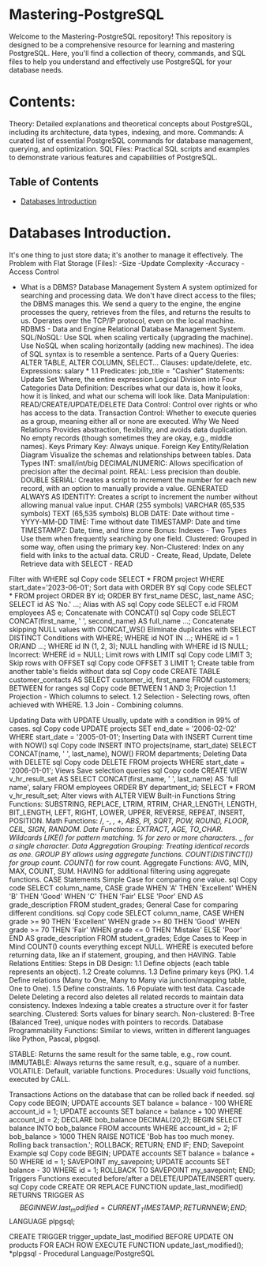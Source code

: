 # Mastering-PostgreSQL
Welcome to the Mastering-PostgreSQL repository! 
This repository is designed to be a comprehensive resource for learning and mastering PostgreSQL. Here, you'll find a collection of theory, commands, and SQL files to help you understand and effectively use PostgreSQL for your database needs.
# Contents:
Theory: Detailed explanations and theoretical concepts about PostgreSQL, including its architecture, data types, indexing, and more.
Commands: A curated list of essential PostgreSQL commands for database management, querying, and optimization.
SQL Files: Practical SQL scripts and examples to demonstrate various features and capabilities of PostgreSQL.


## Table of Contents
* [Databases Introduction](#databases-introduction)
  
# Databases Introduction.
It's one thing to just store data; it's another to manage it effectively.
The Problem with Flat Storage (Files):
-Size
-Update Complexity
-Accuracy
-Access Control
- What is a DBMS?
Database Management System
A system optimized for searching and processing data.
We don't have direct access to the files; the DBMS manages this.
We send a query to the engine, the engine processes the query, retrieves from the files, and returns the results to us.
Operates over the TCP/IP protocol, even on the local machine.
RDBMS - Data and Engine
Relational Database Management System.
SQL/NoSQL:
Use SQL when scaling vertically (upgrading the machine).
Use NoSQL when scaling horizontally (adding new machines).
The idea of SQL syntax is to resemble a sentence.
Parts of a Query
Queries: ALTER TABLE, ALTER COLUMN, SELECT...
Clauses: update/delete, etc.
Expressions: salary * 1.1
Predicates: job_title = "Cashier"
Statements: Update Set Where, the entire expression
Logical Division into Four Categories
Data Definition: Describes what our data is, how it looks, how it is linked, and what our schema will look like.
Data Manipulation: READ/CREATE/UPDATE/DELETE
Data Control: Control over rights or who has access to the data.
Transaction Control: Whether to execute queries as a group, meaning either all or none are executed.
Why We Need Relations
Provides abstraction, flexibility, and avoids data duplication.
No empty records (though sometimes they are okay, e.g., middle names).
Keys
Primary Key: Always unique.
Foreign Key
Entity/Relation Diagram
Visualize the schemas and relationships between tables.
Data Types
INT: small/int/big
DECIMAL/NUMERIC: Allows specification of precision after the decimal point.
REAL: Less precision than double.
DOUBLE
SERIAL: Creates a script to increment the number for each new record, with an option to manually provide a value.
GENERATED ALWAYS AS IDENTITY: Creates a script to increment the number without allowing manual value input.
CHAR (255 symbols)
VARCHAR (65,535 symbols)
TEXT (65,535 symbols)
BLOB
DATE: Date without time - YYYY-MM-DD
TIME: Time without date
TIMESTAMP: Date and time
TIMESTAMPZ: Date, time, and time zone
Bonus: Indexes - Two Types
Use them when frequently searching by one field.
Clustered: Grouped in some way, often using the primary key.
Non-Clustered: Index on any field with links to the actual data.
CRUD - Create, Read, Update, Delete
Retrieve data with SELECT - READ

Filter with WHERE
sql
Copy code
SELECT * FROM project WHERE start_date='2023-06-01';
Sort data with ORDER BY
sql
Copy code
SELECT * FROM project ORDER BY id;
ORDER BY first_name DESC, last_name ASC;
SELECT id AS 'No.' ...;
Alias with AS
sql
Copy code
SELECT e.id FROM employees AS e;
Concatenate with CONCAT()
sql
Copy code
SELECT CONCAT(first_name, ' ', second_name) AS full_name ...;
Concatenate skipping NULL values with CONCAT_WS()
Eliminate duplicates with SELECT DISTINCT
Conditions with WHERE; WHERE id NOT IN ...; WHERE id = 1 OR/AND ...; WHERE id IN (1, 2, 3);
NULL handling with WHERE id IS NULL; Incorrect: WHERE id = NULL;
Limit rows with LIMIT
sql
Copy code
LIMIT 3;
Skip rows with OFFSET
sql
Copy code
OFFSET 3 LIMIT 1;
Create table from another table's fields without data
sql
Copy code
CREATE TABLE customer_contacts AS SELECT customer_id, first_name FROM customers;
BETWEEN for ranges
sql
Copy code
BETWEEN 1 AND 3;
Projection
1.1 Projection - Which columns to select.
1.2 Selection - Selecting rows, often achieved with WHERE.
1.3 Join - Combining columns.

Updating Data with UPDATE
Usually, update with a condition in 99% of cases.
sql
Copy code
UPDATE projects SET end_date = '2006-02-02' WHERE start_date = '2005-01-01';
Inserting Data with INSERT
Current time with NOW()
sql
Copy code
INSERT INTO projects(name, start_date) SELECT CONCAT(name, ' ', last_name), NOW() FROM departments;
Deleting Data with DELETE
sql
Copy code
DELETE FROM projects WHERE start_date = '2006-01-01';
Views
Save selection queries
sql
Copy code
CREATE VIEW v_hr_result_set AS SELECT CONCAT(first_name, ' ', last_name) AS 'full name', salary FROM employees ORDER BY department_id;
SELECT * FROM v_hr_result_set;
Alter views with ALTER VIEW
Built-in Functions
String Functions: SUBSTRING, REPLACE, LTRIM, RTRIM, CHAR_LENGTH, LENGTH, BIT_LENGTH, LEFT, RIGHT, LOWER, UPPER, REVERSE, REPEAT, INSERT, POSITION.
Math Functions: /, -, *, +, ABS, PI, SQRT, POW, ROUND, FLOOR, CEIL, SIGN, RANDOM.
Date Functions: EXTRACT, AGE, TO_CHAR.
Wildcards
LIKE() for pattern matching.
% for zero or more characters.
_ for a single character.
Data Aggregation
Grouping: Treating identical records as one.
GROUP BY allows using aggregate functions.
COUNT(DISTINCT()) for group count.
COUNT(*) for row count.
Aggregate Functions: AVG, MIN, MAX, COUNT, SUM.
HAVING for additional filtering using aggregate functions.
CASE Statements
Simple Case for comparing one value.
sql
Copy code
SELECT column_name,
    CASE grade
        WHEN 'A' THEN 'Excellent'
        WHEN 'B' THEN 'Good'
        WHEN 'C' THEN 'Fair'
        ELSE 'Poor'
    END AS grade_description
FROM student_grades;
General Case for comparing different conditions.
sql
Copy code
SELECT column_name,
    CASE 
        WHEN grade >= 90 THEN 'Excellent'
        WHEN grade >= 80 THEN 'Good'
        WHEN grade >= 70 THEN 'Fair'
        WHEN grade <= 0 THEN 'Mistake'
        ELSE 'Poor'
    END AS grade_description
FROM student_grades;
Edge Cases to Keep in Mind
COUNT() counts everything except NULL.
WHERE is executed before returning data, like an if statement, grouping, and then HAVING.
Table Relations
Entities: Steps in DB Design:
1.1 Define objects (each table represents an object).
1.2 Create columns.
1.3 Define primary keys (PK).
1.4 Define relations (Many to One, Many to Many via junction/mapping table, One to One).
1.5 Define constraints.
1.6 Populate with test data.
Cascade Delete
Deleting a record also deletes all related records to maintain data consistency.
Indexes
Indexing a table creates a structure over it for faster searching.
Clustered: Sorts values for binary search.
Non-clustered: B-Tree (Balanced Tree), unique nodes with pointers to records.
Database Programmability
Functions: Similar to views, written in different languages like Python, Pascal, plpgsql.

STABLE: Returns the same result for the same table, e.g., row count.
IMMUTABLE: Always returns the same result, e.g., square of a number.
VOLATILE: Default, variable functions.
Procedures: Usually void functions, executed by CALL.

Transactions
Actions on the database that can be rolled back if needed.
sql
Copy code
BEGIN;
UPDATE accounts SET balance = balance - 100 WHERE account_id = 1;
UPDATE accounts SET balance = balance + 100 WHERE account_id = 2;
DECLARE
    bob_balance DECIMAL(20,2);
BEGIN
    SELECT balance INTO bob_balance FROM accounts WHERE account_id = 2;
    IF bob_balance > 1000 THEN
        RAISE NOTICE 'Bob has too much money. Rolling back transaction.';
        ROLLBACK;
        RETURN;
    END IF;
END;
Savepoint Example
sql
Copy code
BEGIN;
UPDATE accounts SET balance = balance + 50 WHERE id = 1;
SAVEPOINT my_savepoint;
UPDATE accounts SET balance - 30 WHERE id = 1;
ROLLBACK TO SAVEPOINT my_savepoint;
END;
Triggers
Functions executed before/after a DELETE/UPDATE/INSERT query.
sql
Copy code
CREATE OR REPLACE FUNCTION update_last_modified()
RETURNS TRIGGER AS $$
BEGIN
    NEW.last_modified = CURRENT_TIMESTAMP;
    RETURN NEW;
END;
$$ LANGUAGE plpgsql;

CREATE TRIGGER trigger_update_last_modified
BEFORE UPDATE ON products
FOR EACH ROW EXECUTE FUNCTION update_last_modified();
*plpgsql - Procedural Language/PostgreSQL
